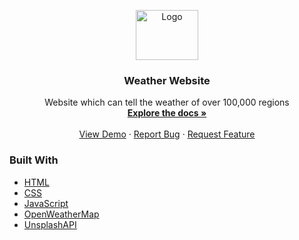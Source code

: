 <p align="center">
  <a href="https://github.com/SKAI-24/weather-website">
    <img src="https://www.pikpng.com/pngl/b/190-1909381_weather-symbols-png-weather-symbol-vector-free-clipart.png" alt="Logo" width="100" height="80">
  </a>

  <h3 align="center">Weather Website</h3>

  <p align="center">
    Website which can tell the weather of over 100,000 regions
    <br />
    <a href="https://github.com/SKAI-24/weather-website"><strong>Explore the docs »</strong></a>
    <br />
    <br />
    <a href="https://weather-website-app.netlify.app">View Demo</a>
    ·
    <a href="https://github.com/SKAI-24/weather-website/issues">Report Bug</a>
    ·
    <a href="https://github.com/SKAI-24/weather-website/issues">Request Feature</a>
  </p>
</p>


### Built With

* [HTML](https://html.com/)
* [CSS](https://www.w3schools.com/css/)
* [JavaScript](https://www.javascript.com/)
* [OpenWeatherMap](https://openweathermap.org/)
* [UnsplashAPI](https://source.unsplash.com/)
